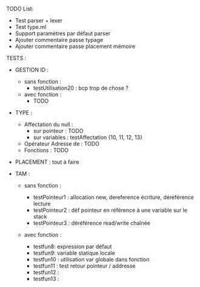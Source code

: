 TODO List:
- Test parser + lexer
- Test type.ml
- Support paramètres par défaut parser
- Ajouter commentaire passe typage
- Ajouter commentaire passe placement mémoire 




TESTS : 

- GESTION ID : 
    - sans fonction :
        - testUtilisation20 : bcp trop de chose ?
    - avec fonction : 
        - TODO


- TYPE : 
    - Affectation du null : 
        - sur pointeur : TODO
        - sur variables : testAffectation {10, 11, 12, 13}
    - Opérateur Adresse de : TODO
    - Fonctions : TODO

- PLACEMENT : tout à faire


- TAM : 
    - sans fonction : 
        - testPointeur1 : allocation new, dereference écriture, déreférence lecture
        - testPointeur2 : déf pointeur en référence à une variable sur le stack
        - testPointeur3 : déréférence read/write chaînée

    - avec fonction : 
        - testfun8: expression par défaut
        - testfun9: variable statique locale
        - testfun10 : utilisation var globale dans fonction
        - testfun11 : test retour pointeur / addresse
        - testfun12 : 
        - testfun13 : 
